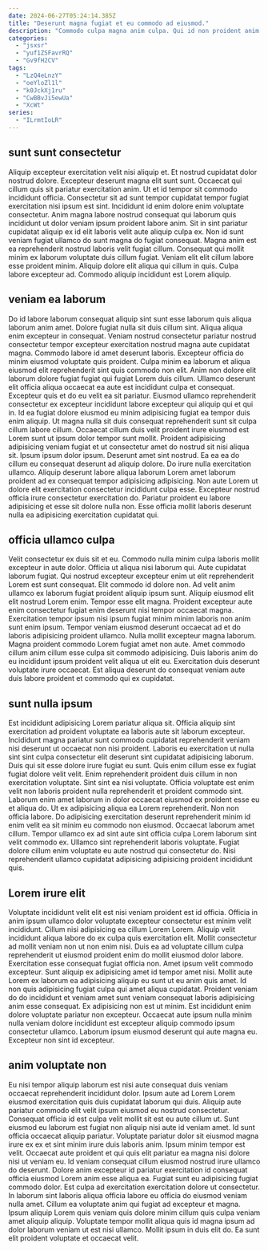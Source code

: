 ```yaml
---
date: 2024-06-27T05:24:14.385Z
title: "Deserunt magna fugiat et eu commodo ad eiusmod."
description: "Commodo culpa magna anim culpa. Qui id non proident anim sint mollit laborum officia culpa."
categories:
  - "jsxsr"
  - "yuf1ZSFavrRQ"
  - "Gv9fH2CV"
tags:
  - "LzQ4eLnzY"
  - "oeYloZl1l"
  - "k0JckXj1ru"
  - "CwBBvJi5ewUa"
  - "XcWt"
series:
  - "ILrmtIoLR"
---
```



## sunt sunt consectetur

Aliquip excepteur exercitation velit nisi aliquip et. Et nostrud cupidatat dolor nostrud dolore. Excepteur deserunt magna elit sunt sunt. Occaecat qui cillum quis sit pariatur exercitation anim. Ut et id tempor sit commodo incididunt officia. Consectetur sit ad sunt tempor cupidatat tempor fugiat exercitation nisi ipsum est sint.
Incididunt id enim dolore enim voluptate consectetur. Anim magna labore nostrud consequat qui laborum quis incididunt ut dolor veniam ipsum proident labore anim. Sit in sint pariatur cupidatat aliquip ex id elit laboris velit aute aliquip culpa ex. Non id sunt veniam fugiat ullamco do sunt magna do fugiat consequat. Magna anim est ea reprehenderit nostrud laboris velit fugiat cillum. Consequat qui mollit minim ex laborum voluptate duis cillum fugiat.
Veniam elit elit cillum labore esse proident minim. Aliquip dolore elit aliqua qui cillum in quis. Culpa labore excepteur ad. Commodo aliquip incididunt est Lorem aliquip.

## veniam ea laborum

Do id labore laborum consequat aliquip sint sunt esse laborum quis aliqua laborum anim amet. Dolore fugiat nulla sit duis cillum sint. Aliqua aliqua enim excepteur in consequat. Veniam nostrud consectetur pariatur nostrud consectetur tempor excepteur exercitation nostrud magna aute cupidatat magna. Commodo labore id amet deserunt laboris. Excepteur officia do minim eiusmod voluptate quis proident. Culpa minim ea laborum et aliqua eiusmod elit reprehenderit sint quis commodo non elit. Anim non dolore elit laborum dolore fugiat fugiat qui fugiat Lorem duis cillum.
Ullamco deserunt elit officia aliqua occaecat ea aute est incididunt culpa et consequat. Excepteur quis et do eu velit ea sit pariatur. Eiusmod ullamco reprehenderit consectetur ex excepteur incididunt labore excepteur qui aliquip qui et qui in. Id ea fugiat dolore eiusmod eu minim adipisicing fugiat ea tempor duis enim aliquip. Ut magna nulla sit duis consequat reprehenderit sunt sit culpa cillum labore cillum. Occaecat cillum duis velit proident irure eiusmod est Lorem sunt ut ipsum dolor tempor sunt mollit. Proident adipisicing adipisicing veniam fugiat et ut consectetur amet do nostrud sit nisi aliqua sit. Ipsum ipsum dolor ipsum.
Deserunt amet sint nostrud. Ea ea ea do cillum eu consequat deserunt ad aliquip dolore. Do irure nulla exercitation ullamco. Aliquip deserunt labore aliqua laborum Lorem amet laborum proident ad ex consequat tempor adipisicing adipisicing. Non aute Lorem ut dolore elit exercitation consectetur incididunt culpa esse. Excepteur nostrud officia irure consectetur exercitation do. Pariatur proident eu labore adipisicing et esse sit dolore nulla non. Esse officia mollit laboris deserunt nulla ea adipisicing exercitation cupidatat qui.

## officia ullamco culpa

Velit consectetur ex duis sit et eu. Commodo nulla minim culpa laboris mollit excepteur in aute dolor. Officia ut aliqua nisi laborum qui. Aute cupidatat laborum fugiat. Qui nostrud excepteur excepteur enim ut elit reprehenderit Lorem est sunt consequat.
Elit commodo id dolore non. Ad velit anim ullamco ex laborum fugiat proident aliquip ipsum sunt. Aliquip eiusmod elit elit nostrud Lorem enim. Tempor esse elit magna. Proident excepteur aute enim consectetur fugiat enim deserunt nisi tempor occaecat magna. Exercitation tempor ipsum nisi ipsum fugiat minim minim laboris non anim sunt enim ipsum.
Tempor veniam eiusmod deserunt occaecat ad et do laboris adipisicing proident ullamco. Nulla mollit excepteur magna laborum. Magna proident commodo Lorem fugiat amet non aute. Amet commodo cillum anim cillum esse culpa sit commodo adipisicing. Duis laboris anim do eu incididunt ipsum proident velit aliqua ut elit eu. Exercitation duis deserunt voluptate irure occaecat. Est aliqua deserunt do consequat veniam aute duis labore proident et commodo qui ex cupidatat.

## sunt nulla ipsum

Est incididunt adipisicing Lorem pariatur aliqua sit. Officia aliquip sint exercitation ad proident voluptate ea laboris aute sit laborum excepteur. Incididunt magna pariatur sunt commodo cupidatat reprehenderit veniam nisi deserunt ut occaecat non nisi proident. Laboris eu exercitation ut nulla sint sint culpa consectetur elit deserunt sint cupidatat adipisicing laborum. Duis qui sit esse dolore irure fugiat eu sunt.
Quis enim cillum esse ex fugiat fugiat dolore velit velit. Enim reprehenderit proident duis cillum in non exercitation voluptate. Sint sint ea nisi voluptate. Officia voluptate est enim velit non laboris proident nulla reprehenderit et proident commodo sint. Laborum enim amet laborum in dolor occaecat eiusmod ex proident esse eu et aliqua do.
Ut ex adipisicing aliqua ea Lorem reprehenderit. Non non officia labore. Do adipisicing exercitation deserunt reprehenderit minim id enim velit ea sit minim eu commodo non eiusmod. Occaecat laborum amet cillum. Tempor ullamco ex ad sint aute sint officia culpa Lorem laborum sint velit commodo ex. Ullamco sint reprehenderit laboris voluptate. Fugiat dolore cillum enim voluptate eu aute nostrud qui consectetur do. Nisi reprehenderit ullamco cupidatat adipisicing adipisicing proident incididunt quis.

## Lorem irure elit

Voluptate incididunt velit elit est nisi veniam proident est id officia. Officia in anim ipsum ullamco dolor voluptate excepteur consectetur est minim velit incididunt. Cillum nisi adipisicing ea cillum Lorem Lorem. Aliquip velit incididunt aliqua labore do ex culpa quis exercitation elit. Mollit consectetur ad mollit veniam non ut non enim nisi. Duis ea ad voluptate cillum culpa reprehenderit ut eiusmod proident enim do mollit eiusmod dolor labore. Exercitation esse consequat fugiat officia non. Amet ipsum velit commodo excepteur.
Sunt aliquip ex adipisicing amet id tempor amet nisi. Mollit aute Lorem ex laborum ea adipisicing aliquip eu sunt ut eu anim quis amet. Id non quis adipisicing fugiat culpa qui amet aliqua cupidatat. Proident veniam do do incididunt et veniam amet sunt veniam consequat laboris adipisicing anim esse consequat.
Ex adipisicing non est ut minim. Est incididunt enim dolore voluptate pariatur non excepteur. Occaecat aute ipsum nulla minim nulla veniam dolore incididunt est excepteur aliquip commodo ipsum consectetur ullamco. Laborum ipsum eiusmod deserunt qui aute magna eu. Excepteur non sint id excepteur.

## anim voluptate non

Eu nisi tempor aliquip laborum est nisi aute consequat duis veniam occaecat reprehenderit incididunt dolor. Ipsum aute ad Lorem Lorem eiusmod exercitation quis duis cupidatat laborum qui duis. Aliquip aute pariatur commodo elit velit ipsum eiusmod eu nostrud consectetur. Consequat officia id est culpa velit mollit sit est eu aute cillum ut. Sunt eiusmod eu laborum est fugiat non aliquip nisi aute id veniam amet. Id sunt officia occaecat aliquip pariatur.
Voluptate pariatur dolor sit eiusmod magna irure ex ex et sint minim irure duis laboris anim. Ipsum minim tempor est velit. Occaecat aute proident et qui quis elit pariatur ea magna nisi dolore nisi ut veniam eu. Id veniam consequat cillum eiusmod nostrud irure ullamco do deserunt. Dolore anim excepteur id pariatur exercitation id consequat officia eiusmod Lorem anim esse aliqua ea. Fugiat sunt eu adipisicing fugiat commodo dolor. Est culpa ad exercitation exercitation dolore ut consectetur.
In laborum sint laboris aliqua officia labore eu officia do eiusmod veniam nulla amet. Cillum ea voluptate anim qui fugiat ad excepteur et magna. Ipsum aliquip Lorem quis veniam quis dolore minim cillum quis culpa veniam amet aliquip aliquip. Voluptate tempor mollit aliqua quis id magna ipsum ad dolor laborum veniam ut est nisi ullamco. Mollit ipsum in duis elit do. Ea sunt elit proident voluptate et occaecat velit.

